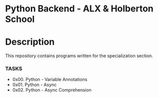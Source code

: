 # Python Backend - ALX & Holberton School

# Description

<p>This repository contains programs written for the specialization section.</p>

<h3>TASKS</h3>


<ul>
<li>
0x00. Python - Variable Annotations
</li>
<li>
0x01. Python - Async
</li>
<li>
0x02. Python - Async Comprehension
</li>
</ul>
